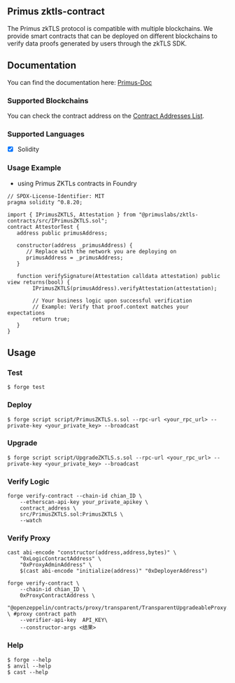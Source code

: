 ## Primus zktls-contract

The Primus zkTLS protocol is compatible with multiple blockchains. We provide smart contracts that can be deployed on different blockchains to verify data proofs generated by users through the zkTLS SDK.

## Documentation

You can find the documentation here:
[Primus-Doc](https://docs.primuslabs.xyz/)

### Supported Blockchains

You can check the contract address on the [Contract Addresses List](https://docs.primuslabs.xyz/data-verification/zk-tls-sdk/solidity/overview/).

### Supported Languages

- [x] Solidity

### Usage Example

- using Primus ZKTLs contracts in Foundry

```solidity
// SPDX-License-Identifier: MIT
pragma solidity ^0.8.20;

import { IPrimusZKTLS, Attestation } from "@primuslabs/zktls-contracts/src/IPrimusZKTLS.sol";
contract AttestorTest {
   address public primusAddress;

   constructor(address _primusAddress) {
      // Replace with the network you are deploying on
      primusAddress = _primusAddress;
   }

   function verifySignature(Attestation calldata attestation) public view returns(bool) {
        IPrimusZKTLS(primusAddress).verifyAttestation(attestation);

        // Your business logic upon successful verification
        // Example: Verify that proof.context matches your expectations
        return true;
   }
}

```

## Usage

### Test

```shell
$ forge test
```

### Deploy

```shell
$ forge script script/PrimusZKTLS.s.sol --rpc-url <your_rpc_url> --private-key <your_private_key> --broadcast
```

### Upgrade

```shell
$ forge script script/UpgradeZKTLS.s.sol --rpc-url <your_rpc_url> --private-key <your_private_key> --broadcast

```

### Verify Logic

```shell
forge verify-contract --chain-id chian_ID \
    --etherscan-api-key your_private_apikey \
    contract_address \
    src/PrimusZKTLS.sol:PrimusZKTLS \
    --watch
```

### Verify Proxy

```shell
cast abi-encode "constructor(address,address,bytes)" \
    "0xLogicContractAddress" \
    "0xProxyAdminAddress" \
    $(cast abi-encode "initialize(address)" "0xDeployerAddress")

forge verify-contract \
    --chain-id chian_ID \
    0xProxyContractAddress \
    "@openzeppelin/contracts/proxy/transparent/TransparentUpgradeableProxy.sol:TransparentUpgradeableProxy" \ #proxy contract path
    --verifier-api-key  API_KEY\
    --constructor-args <结果>

```
### Help

```shell
$ forge --help
$ anvil --help
$ cast --help
```
